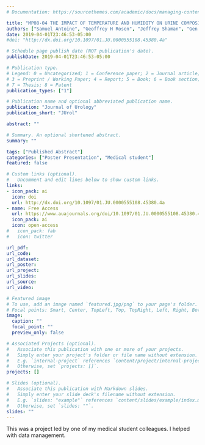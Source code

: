```yaml
---
# Documentation: https://sourcethemes.com/academic/docs/managing-content/

title: "MP08-04 THE IMPACT OF TEMPERATURE AND HUMIDITY ON URINE COMPOSITION"
authors: ["Samuel Antoine", "Geoffrey H Rosen", "Jeffrey Shaman", "Gen Li", "John Asplin", "Ojas Shah"]
date: 2019-04-01T23:46:53-05:00
#doi: "http://dx.doi.org/10.1097/01.JU.0000555108.45380.4a"

# Schedule page publish date (NOT publication's date).
publishDate: 2019-04-01T23:46:53-05:00

# Publication type.
# Legend: 0 = Uncategorized; 1 = Conference paper; 2 = Journal article;
# 3 = Preprint / Working Paper; 4 = Report; 5 = Book; 6 = Book section;
# 7 = Thesis; 8 = Patent
publication_types: ["1"]

# Publication name and optional abbreviated publication name.
publication: "Journal of Urology"
publication_short: "JUrol"

abstract: ""

# Summary. An optional shortened abstract.
summary: ""

tags: ["Published Abstract"]
categories: ["Poster Presentation", "Medical student"]
featured: false

# Custom links (optional).
#   Uncomment and edit lines below to show custom links.
links:
- icon_pack: ai
  icon: doi
  url: http://dx.doi.org/10.1097/01.JU.0000555108.45380.4a
- name: Free Access
  url: https://www.auajournals.org/doi/10.1097/01.JU.0000555108.45380.4a
  icon_pack: ai
  icon: open-access
#   icon_pack: fab
#   icon: twitter

url_pdf:
url_code:
url_dataset:
url_poster:
url_project:
url_slides:
url_source:
url_video:

# Featured image
# To use, add an image named `featured.jpg/png` to your page's folder.
# Focal points: Smart, Center, TopLeft, Top, TopRight, Left, Right, BottomLeft, Bottom, BottomRight.
image:
  caption: ""
  focal_point: ""
  preview_only: false

# Associated Projects (optional).
#   Associate this publication with one or more of your projects.
#   Simply enter your project's folder or file name without extension.
#   E.g. `internal-project` references `content/project/internal-project/index.md`.
#   Otherwise, set `projects: []`.
projects: []

# Slides (optional).
#   Associate this publication with Markdown slides.
#   Simply enter your slide deck's filename without extension.
#   E.g. `slides: "example"` references `content/slides/example/index.md`.
#   Otherwise, set `slides: ""`.
slides: ""
---
```


This was a project led by one of my medical student colleagues. I helped with data management. 
